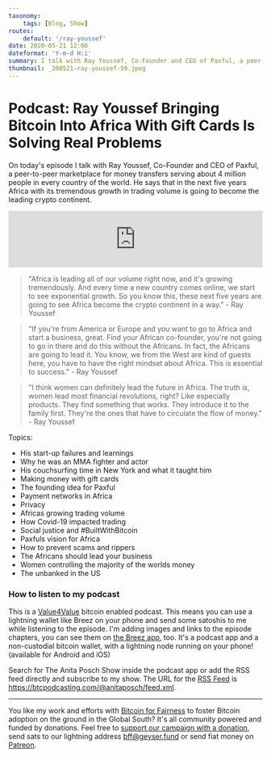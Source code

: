 ```yaml
---
taxonomy:
    tags: [Blog, Show]
routes:
    default: '/ray-youssef'
date: 2020-05-21 12:00
dateformat: 'Y-m-d H:i'
summary: I talk with Ray Youssef, Co-Founder and CEO of Paxful, a peer-to-peer marketplace for money transfers serving about 4 million people in every country of the world.
thumbnail: _200521-ray-youssef-59.jpeg
---
```


# Podcast: Ray Youssef Bringing Bitcoin Into Africa With Gift Cards Is Solving Real Problems

On today's episode I talk with Ray Youssef, Co-Founder and CEO of Paxful, a peer-to-peer marketplace for money transfers serving about 4 million people in every country of the world. He says that in the next five years Africa with its tremendous growth in trading volume is going to become the leading crypto continent. 

<iframe width="100%" height="112" frameborder="0" scrolling="no" style="width: 100%; height: 112px;  overflow: hidden;" src="https://btcpodcasting.com/@anitaposch/episodes/ray-youssef/embed/dark"></iframe>

<blockquote>"Africa is leading all of our volume right now, and it's growing tremendously. And every time a new country comes online, we start to see exponential growth. So you know this, these next five years are going to see Africa become the crypto continent in a way." - Ray Youssef</blockquote>

<blockquote>"If you're from America or Europe and you want to go to Africa and start a business, great. Find your African co-founder, you're not going to go in there and do this without the Africans. In fact, the Africans are going to lead it. You know, we from the West are kind of guests here, you have to have the right mindset about Africa. This is essential to success." - Ray Youssef</blockquote>

<blockquote>"I think women can definitely lead the future in Africa. The truth is, women lead most financial revolutions, right? Like especially products. They find something that works. They introduce it to the family first. They're the ones that have to circulate the flow of money." - Ray Youssef</blockquote>

Topics:
<ul>
	<li>His start-up failures and learnings</li>
<li>Why he was an MMA fighter and actor</li>
<li>His couchsurfing time in New York and what it taught him</li>
	<li>Making money with gift cards</li>
	<li>The founding idea for Paxful</li>
	<li>Payment networks in Africa</li>
	<li>Privacy</li>
	<li>Africas growing trading volume</li>
	<li>How Covid-19 impacted trading</li>
	<li>Social justice and #BuiltWithBitcoin</li>
	<li>Paxfuls vision for Africa</li>
	<li>How to prevent scams and rippers</li>
	<li>The Africans should lead your business</li>
	<li>Women controlling the majority of the worlds money</li>
	<li>The unbanked in the US</li>
</ul>

### How to listen to my podcast

This is a [Value4Value](https://value4value.info) bitcoin enabled podcast. This means you can use a lightning wallet like Breez on your phone and send some satoshis to me while listening to the episode. I'm adding images and links to the episode chapters, you can see them on [the Breez app](https://breez.technology), too. It's a podcast app and a non-custodial bitcoin wallet, with a lightning node running on your phone! (available for Android and iOS)

Search for The Anita Posch Show inside the podcast app or add the RSS feed directly and subscribe to my show. The URL for the [RSS Feed](https://btcpodcasting.com/@anitaposch/feed.xml) is https://btcpodcasting.com/@anitaposch/feed.xml. 

---
You like my work and efforts with [Bitcoin for Fairness](https://bffbtc.org) to foster Bitcoin adoption on the ground in the Global South? It's all community powered and funded by donations. Feel free to [support our campaign with a donation](https://anita.link/geyser), send sats to our lightning address bff@geyser.fund or send fiat money on [Patreon](https://patreon.com/anitaposch).

